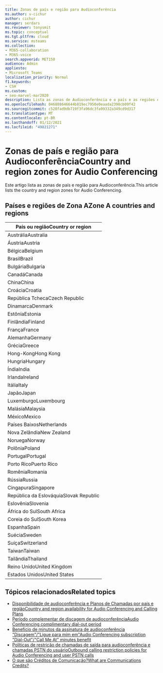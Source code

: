 ```yaml
---
title: Zonas de país e região para Audioconferência
ms.author: v-cichur
author: cichur
manager: serdars
ms.reviewer: tonysmit
ms.topic: conceptual
ms.tgt.pltfrm: cloud
ms.service: msteams
ms.collection:
- M365-collaboration
- M365-voice
search.appverid: MET150
audience: Admin
appliesto:
- Microsoft Teams
localization_priority: Normal
f1.keywords:
- CSH
ms.custom:
- seo-marvel-mar2020
description: Lista as zonas de Audioconferência e o país e as regiões em cada zona.
ms.openlocfilehash: 046888646644b819ec7950e0eaada2398cb09f42
ms.sourcegitcommit: c528fad9db719f3fa96dc3fa99332a349cd9d317
ms.translationtype: MT
ms.contentlocale: pt-BR
ms.lasthandoff: 01/12/2021
ms.locfileid: "49821271"
---
```

# <a name="country-and-region-zones-for-audio-conferencing"></a><span data-ttu-id="1d03d-103">Zonas de país e região para Audioconferência</span><span class="sxs-lookup"><span data-stu-id="1d03d-103">Country and region zones for Audio Conferencing</span></span>

<span data-ttu-id="1d03d-104">Este artigo lista as zonas de país e região para Audioconferência.</span><span class="sxs-lookup"><span data-stu-id="1d03d-104">This article lists the country and region zones for Audio Conferencing.</span></span>

## <a name="zone-a-countries-and-regions"></a><span data-ttu-id="1d03d-105">Países e regiões de Zona A</span><span class="sxs-lookup"><span data-stu-id="1d03d-105">Zone A countries and regions</span></span>

|<span data-ttu-id="1d03d-106">País ou região</span><span class="sxs-lookup"><span data-stu-id="1d03d-106">Country or region</span></span>    |
|-----|
|<span data-ttu-id="1d03d-107">Austrália</span><span class="sxs-lookup"><span data-stu-id="1d03d-107">Australia</span></span>  <br/> |
|<span data-ttu-id="1d03d-108">Áustria</span><span class="sxs-lookup"><span data-stu-id="1d03d-108">Austria</span></span>  <br/> |
|<span data-ttu-id="1d03d-109">Bélgica</span><span class="sxs-lookup"><span data-stu-id="1d03d-109">Belgium</span></span>  <br/> |
|<span data-ttu-id="1d03d-110">Brasil</span><span class="sxs-lookup"><span data-stu-id="1d03d-110">Brazil</span></span>  <br/> |
|<span data-ttu-id="1d03d-111">Bulgária</span><span class="sxs-lookup"><span data-stu-id="1d03d-111">Bulgaria</span></span>  <br/> |
|<span data-ttu-id="1d03d-112">Canadá</span><span class="sxs-lookup"><span data-stu-id="1d03d-112">Canada</span></span>  <br/> |
|<span data-ttu-id="1d03d-113">China</span><span class="sxs-lookup"><span data-stu-id="1d03d-113">China</span></span>  <br/> |
|<span data-ttu-id="1d03d-114">Croácia</span><span class="sxs-lookup"><span data-stu-id="1d03d-114">Croatia</span></span>  <br/> |
|<span data-ttu-id="1d03d-115">República Tcheca</span><span class="sxs-lookup"><span data-stu-id="1d03d-115">Czech Republic</span></span>  <br/> |
|<span data-ttu-id="1d03d-116">Dinamarca</span><span class="sxs-lookup"><span data-stu-id="1d03d-116">Denmark</span></span>  <br/> |
|<span data-ttu-id="1d03d-117">Estônia</span><span class="sxs-lookup"><span data-stu-id="1d03d-117">Estonia</span></span>  <br/> |
|<span data-ttu-id="1d03d-118">Finlândia</span><span class="sxs-lookup"><span data-stu-id="1d03d-118">Finland</span></span>  <br/> |
|<span data-ttu-id="1d03d-119">França</span><span class="sxs-lookup"><span data-stu-id="1d03d-119">France</span></span>  <br/> |
|<span data-ttu-id="1d03d-120">Alemanha</span><span class="sxs-lookup"><span data-stu-id="1d03d-120">Germany</span></span>  <br/> |
|<span data-ttu-id="1d03d-121">Grécia</span><span class="sxs-lookup"><span data-stu-id="1d03d-121">Greece</span></span>  <br/> |
|<span data-ttu-id="1d03d-122">Hong-Kong</span><span class="sxs-lookup"><span data-stu-id="1d03d-122">Hong Kong</span></span>  <br/> |
|<span data-ttu-id="1d03d-123">Hungria</span><span class="sxs-lookup"><span data-stu-id="1d03d-123">Hungary</span></span>  <br/> |
|<span data-ttu-id="1d03d-124">Índia</span><span class="sxs-lookup"><span data-stu-id="1d03d-124">India</span></span>  <br/> |
|<span data-ttu-id="1d03d-125">Irlanda</span><span class="sxs-lookup"><span data-stu-id="1d03d-125">Ireland</span></span>  <br/> |
|<span data-ttu-id="1d03d-126">Itália</span><span class="sxs-lookup"><span data-stu-id="1d03d-126">Italy</span></span>  <br/> |
|<span data-ttu-id="1d03d-127">Japão</span><span class="sxs-lookup"><span data-stu-id="1d03d-127">Japan</span></span>  <br/> |
|<span data-ttu-id="1d03d-128">Luxemburgo</span><span class="sxs-lookup"><span data-stu-id="1d03d-128">Luxembourg</span></span>  <br/> |
|<span data-ttu-id="1d03d-129">Malásia</span><span class="sxs-lookup"><span data-stu-id="1d03d-129">Malaysia</span></span>  <br/> |
|<span data-ttu-id="1d03d-130">México</span><span class="sxs-lookup"><span data-stu-id="1d03d-130">Mexico</span></span>  <br/> |
|<span data-ttu-id="1d03d-131">Países Baixos</span><span class="sxs-lookup"><span data-stu-id="1d03d-131">Netherlands</span></span>  <br/> |
|<span data-ttu-id="1d03d-132">Nova Zelândia</span><span class="sxs-lookup"><span data-stu-id="1d03d-132">New Zealand</span></span>  <br/> |
|<span data-ttu-id="1d03d-133">Noruega</span><span class="sxs-lookup"><span data-stu-id="1d03d-133">Norway</span></span>  <br/> |
|<span data-ttu-id="1d03d-134">Polônia</span><span class="sxs-lookup"><span data-stu-id="1d03d-134">Poland</span></span>  <br/> |
|<span data-ttu-id="1d03d-135">Portugal</span><span class="sxs-lookup"><span data-stu-id="1d03d-135">Portugal</span></span>  <br/> |
|<span data-ttu-id="1d03d-136">Porto Rico</span><span class="sxs-lookup"><span data-stu-id="1d03d-136">Puerto Rico</span></span>  <br/> |
|<span data-ttu-id="1d03d-137">Romênia</span><span class="sxs-lookup"><span data-stu-id="1d03d-137">Romania</span></span>  <br/> |
|<span data-ttu-id="1d03d-138">Rússia</span><span class="sxs-lookup"><span data-stu-id="1d03d-138">Russia</span></span>  <br/> |
|<span data-ttu-id="1d03d-139">Cingapura</span><span class="sxs-lookup"><span data-stu-id="1d03d-139">Singapore</span></span>  <br/> |
|<span data-ttu-id="1d03d-140">República da Eslováquia</span><span class="sxs-lookup"><span data-stu-id="1d03d-140">Slovak Republic</span></span>  <br/> |
|<span data-ttu-id="1d03d-141">Eslovênia</span><span class="sxs-lookup"><span data-stu-id="1d03d-141">Slovenia</span></span>  <br/> |
|<span data-ttu-id="1d03d-142">África do Sul</span><span class="sxs-lookup"><span data-stu-id="1d03d-142">South Africa</span></span>  <br/> |
|<span data-ttu-id="1d03d-143">Coreia do Sul</span><span class="sxs-lookup"><span data-stu-id="1d03d-143">South Korea</span></span>  <br/> |
|<span data-ttu-id="1d03d-144">Espanha</span><span class="sxs-lookup"><span data-stu-id="1d03d-144">Spain</span></span>  <br/> |
|<span data-ttu-id="1d03d-145">Suécia</span><span class="sxs-lookup"><span data-stu-id="1d03d-145">Sweden</span></span>  <br/> |
|<span data-ttu-id="1d03d-146">Suíça</span><span class="sxs-lookup"><span data-stu-id="1d03d-146">Switzerland</span></span>  <br/> |
|<span data-ttu-id="1d03d-147">Taiwan</span><span class="sxs-lookup"><span data-stu-id="1d03d-147">Taiwan</span></span>  <br/> |
|<span data-ttu-id="1d03d-148">Tailândia</span><span class="sxs-lookup"><span data-stu-id="1d03d-148">Thailand</span></span>  <br/> |
|<span data-ttu-id="1d03d-149">Reino Unido</span><span class="sxs-lookup"><span data-stu-id="1d03d-149">United Kingdom</span></span>  <br/> |
|<span data-ttu-id="1d03d-150">Estados Unidos</span><span class="sxs-lookup"><span data-stu-id="1d03d-150">United States</span></span>  <br/> |

## <a name="related-topics"></a><span data-ttu-id="1d03d-151">Tópicos relacionados</span><span class="sxs-lookup"><span data-stu-id="1d03d-151">Related topics</span></span>

- [<span data-ttu-id="1d03d-152">Disponibilidade de audioconferência e Planos de Chamadas por país e região</span><span class="sxs-lookup"><span data-stu-id="1d03d-152">Country and region availability for Audio Conferencing and Calling Plans</span></span>](country-and-region-availability-for-audio-conferencing-and-calling-plans/country-and-region-availability-for-audio-conferencing-and-calling-plans.md)
- [<span data-ttu-id="1d03d-153">Período complementar de discagem de audioconferência</span><span class="sxs-lookup"><span data-stu-id="1d03d-153">Audio Conferencing complimentary dial-out period</span></span>](complimentary-dial-out-period.md)
- [<span data-ttu-id="1d03d-154">Benefício de minutos da assinatura de audioconferência "Discagem"/"Ligue para mim em"</span><span class="sxs-lookup"><span data-stu-id="1d03d-154">Audio Conferencing subscription "Dial-Out"/"Call Me At" minutes benefit</span></span>](audio-conferencing-subscription-dial-out.md)
- [<span data-ttu-id="1d03d-155">Políticas de restrição de chamadas de saída para audioconferência e chamadas PSTN do usuário</span><span class="sxs-lookup"><span data-stu-id="1d03d-155">Outbound calling restriction policies for Audio Conferencing and user PSTN calls</span></span>](outbound-calling-restriction-policies.md)
- [<span data-ttu-id="1d03d-156">O que são Créditos de Comunicação?</span><span class="sxs-lookup"><span data-stu-id="1d03d-156">What are Communications Credits?</span></span>](what-are-communications-credits.md)
